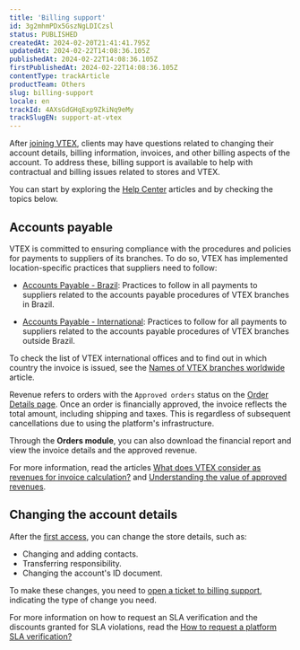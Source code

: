 ```yaml
---
title: 'Billing support'
id: 3g2mhmPDx5GszNgLDICzsl
status: PUBLISHED
createdAt: 2024-02-20T21:41:41.795Z
updatedAt: 2024-02-22T14:08:36.105Z
publishedAt: 2024-02-22T14:08:36.105Z
firstPublishedAt: 2024-02-22T14:08:36.105Z
contentType: trackArticle
productTeam: Others
slug: billing-support
locale: en
trackId: 4AXsGdGHqExp9ZkiNq9eMy
trackSlugEN: support-at-vtex
---
```


After [joining VTEX](https://help.vtex.com/en/tracks/vtex-store-overview--eSDNk26pdvemF3XKM0nK9/4EPwTXx5oFdSG1dA3zIchz), clients may have questions related to changing their account details, billing information, invoices, and other billing aspects of the account. To address these, billing support is available to help with contractual and billing issues related to stores and VTEX.

You can start by exploring the [Help Center](https://help.vtex.com/pt/) articles and by checking the topics below.

## Accounts payable

VTEX is committed to ensuring compliance with the procedures and policies for payments to suppliers of its branches. To do so, VTEX has implemented location-specific practices that suppliers need to follow:

- [Accounts Payable - Brazil](https://help.vtex.com/pt/tutorial/contas-a-pagar-brasil--tutorials_660): Practices to follow in all payments to suppliers related to the accounts payable procedures of VTEX branches in Brazil.

- [Accounts Payable - International](https://help.vtex.com/en/tutorial/accounts-payable-international--3yea9sIlsA0KgUC28ASCGs): Practices to follow for all payments to suppliers related to the accounts payable procedures of VTEX branches outside Brazil.

<div class = "alert alert-info">
To check the list of VTEX international offices and to find out in which country the invoice is issued, see the <a href="https://help.vtex.com/en/tutorial/names-of-vtex-branches-worldwide--zg05n6OIOZOEmLW7dcq9z">Names of VTEX branches worldwide</a> article.
</div>

Revenue refers to orders with the `Approved orders` status on the [Order Details page](https://help.vtex.com/en/tutorial/order-details-page--2Y75n54Cc9VizrlG1N6ZNl). Once an order is financially approved, the invoice reflects the total amount, including shipping and taxes. This is regardless of subsequent cancellations due to using the platform's infrastructure.

Through the **Orders module**, you can also download the financial report and view the invoice details and the approved revenue.

For more information, read the articles [What does VTEX consider as revenues for invoice calculation?](https://help.vtex.com/en/tutorial/what-does-vtex-consider-as-revenue-in-the-billing-calculation--58j4cfoXfisWyemASACwSq) and [Understanding the value of approved revenues](https://help.vtex.com/en/tutorial/understanding-the-value-of-approved-revenues--tutorials_4322).

## Changing the account details

After the [first access](https://help.vtex.com/en/tracks/vtex-store-overview--eSDNk26pdvemF3XKM0nK9/4EPwTXx5oFdSG1dA3zIchz), you can change the store details, such as:

- Changing and adding contacts.
- Transferring responsibility.
- Changing the account's ID document.

To make these changes, you need to [open a ticket to billing support](https://help.vtex.com/en/tutorial/opening-tickets-to-vtex-support--16yOEqpO32UQYygSmMSSAM#financial), indicating the type of change you need.

<div class = "alert alert-info">
For more information on how to request an SLA verification and the discounts granted for SLA violations, read the <a href="https://help.vtex.com/en/tutorial/how-to-request-sla-verification--3L99VeoLhYEwMqqkWKu86i">How to request a platform SLA verification? </a>
</div>
